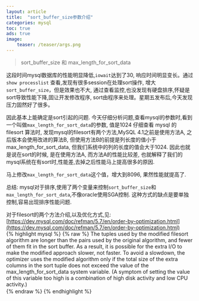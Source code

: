 ```yaml
---
layout: article
title:  "sort_buffer_size参数介绍"
categories: mysql
toc: true
ads: true
image:
    teaser: /teaser/args.png
---  
```


> sort_buffer_size 和 max_length_for_sort_data  

这段时间mysql数据库的性能明显降低,`iowait`达到了30, 响应时间明显变长。通过`show processlist` 查看,发现有很多session在处理sort操作, 增大`sort_buffer_size`，但是效果也不大, 通过查看监控,也没发现有硬盘排序,怀疑是sort导致性能下降,固让开发修改程序, sort由程序来处理。星期五发布后,今天发现压力固然好了很多。    

因此基本上能确定是sort引起的问题. 今天仔细分析问题,查看mysql的参数时,看到一个叫做`max_length_for_sort_data`的参数, 值是1024 仔细查看 mysql 的 filesort 算法时, 发现mysql的filesort有两个方法,MySQL 4.1之前是使用方法A, 之后版本会使用改进的算法B, 但使用方法B的前提是列长度的值小于max_length_for_sort_data, 但我们系统中的列的长度的值会大于1024. 因此也就是说在sort的时候, 是在使用方法A, 而方法A的性能比较差, 也就解释了我们的mysql系统在有sort时,性能差,去掉之后性能马上提高很多的原因.    
  
马上修改`max_length_for_sort_data`这个值，增大到8096, 果然性能就提高了.      

总结:
mysql对于排序,使用了两个变量来控制`sort_buffer_size`和`max_length_for_sort_data`,不像oracle使用SGA控制.     这种方式的缺点是要单独控制,容易出现排序性能问题.  

对于filesort的两个方法介绍,以及优化方式,见:    
[https://dev.mysql.com/doc/refman/5.7/en/order-by-optimization.html](https://dev.mysql.com/doc/refman/5.7/en/order-by-optimization.html)  
{% highlight mysql %}
{% raw %}
The tuples used by the modified filesort algorithm are longer than the pairs used by the original algorithm, and fewer of them fit in the sort
 buffer. As a result, it is possible for the extra I/O to make the modified approach slower, not faster. To avoid a slowdown, the optimizer 
 uses the modified algorithm only if the total size of the extra columns in the sort tuple does not exceed the value of the 
 max_length_for_sort_data system variable. (A symptom of setting the value of this variable too high is a combination of high disk activity 
 and low CPU activity.)  
{% endraw %}
{% endhighlight %} 
　　
  

 
 

